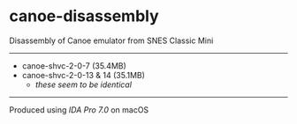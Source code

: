 # canoe-disassembly
Disassembly of Canoe emulator from SNES Classic Mini

---

- canoe-shvc-2-0-7 (35.4MB)
- canoe-shvc-2-0-13 & 14 (35.1MB)
  - _these seem to be identical_

---

Produced using _IDA Pro 7.0_ on macOS

